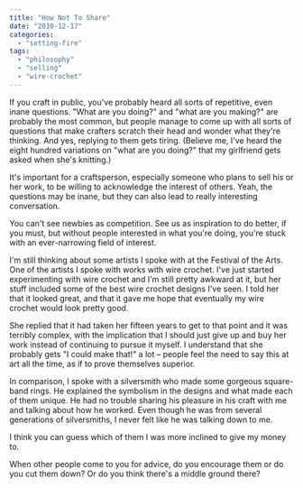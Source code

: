 ```yaml
---
title: "How Not To Share"
date: "2010-12-17"
categories: 
  - "setting-fire"
tags: 
  - "philosophy"
  - "selling"
  - "wire-crochet"
---
```


If you craft in public, you've probably heard all sorts of repetitive, even inane questions. "What are you doing?" and "what are you making?" are probably the most common, but people manage to come up with all sorts of questions that make crafters scratch their head and wonder what they're thinking. And yes, replying to them gets tiring. (Believe me, I've heard the eight hundred variations on "what are you doing?" that my girlfriend gets asked when she's knitting.)

It's important for a craftsperson, especially someone who plans to sell his or her work, to be willing to acknowledge the interest of others. Yeah, the questions may be inane, but they can also lead to really interesting conversation.

You can't see newbies as competition. See us as inspiration to do better, if you must, but without people interested in what you're doing, you're stuck with an ever-narrowing field of interest.

I'm still thinking about some artists I spoke with at the Festival of the Arts. One of the artists I spoke with works with wire crochet. I've just started experimenting with wire crochet and I'm still pretty awkward at it, but her stuff included some of the best wire crochet designs I've seen. I told her that it looked great, and that it gave me hope that eventually my wire crochet would look pretty good.

She replied that it had taken her fifteen years to get to that point and it was terribly complex, with the implication that I should just give up and buy her work instead of continuing to pursue it myself. I understand that she probably gets "I could make that!" a lot – people feel the need to say this at art all the time, as if to prove themselves superior.

In comparison, I spoke with a silversmith who made some gorgeous square-band rings. He explained the symbolism in the designs and what made each of them unique. He had no trouble sharing his pleasure in his craft with me and talking about how he worked. Even though he was from several generations of silversmiths, I never felt like he was talking down to me.

I think you can guess which of them I was more inclined to give my money to.

When other people come to you for advice, do you encourage them or do you cut them down? Or do you think there's a middle ground there?
